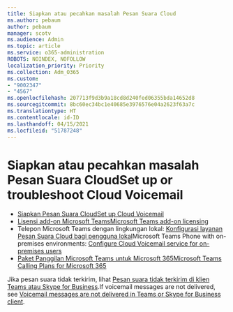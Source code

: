 ```yaml
---
title: Siapkan atau pecahkan masalah Pesan Suara Cloud
ms.author: pebaum
author: pebaum
manager: scotv
ms.audience: Admin
ms.topic: article
ms.service: o365-administration
ROBOTS: NOINDEX, NOFOLLOW
localization_priority: Priority
ms.collection: Adm_O365
ms.custom:
- "9002347"
- "4567"
ms.openlocfilehash: 207713f9d3b9a18cd8d240fed06355bda14652d8
ms.sourcegitcommit: 8bc60ec34bc1e40685e3976576e04a2623f63a7c
ms.translationtype: HT
ms.contentlocale: id-ID
ms.lasthandoff: 04/15/2021
ms.locfileid: "51787248"
---
```

# <a name="set-up-or-troubleshoot-cloud-voicemail"></a><span data-ttu-id="366a5-102">Siapkan atau pecahkan masalah Pesan Suara Cloud</span><span class="sxs-lookup"><span data-stu-id="366a5-102">Set up or troubleshoot Cloud Voicemail</span></span>

- [<span data-ttu-id="366a5-103">Siapkan Pesan Suara Cloud</span><span class="sxs-lookup"><span data-stu-id="366a5-103">Set up Cloud Voicemail</span></span>](https://docs.microsoft.com/microsoftteams/set-up-phone-system-voicemail) 
- [<span data-ttu-id="366a5-104">Lisensi add-on Microsoft Teams</span><span class="sxs-lookup"><span data-stu-id="366a5-104">Microsoft Teams add-on licensing</span></span>](https://docs.microsoft.com/microsoftteams/teams-add-on-licensing/microsoft-teams-add-on-licensing) 
- <span data-ttu-id="366a5-105">Telepon Microsoft Teams dengan lingkungan lokal: [Konfigurasi layanan Pesan Suara Cloud bagi pengguna lokal](https://docs.microsoft.com/skypeforbusiness/hybrid/configure-cloud-voicemail)</span><span class="sxs-lookup"><span data-stu-id="366a5-105">Microsoft Teams Phone with on-premises environments: [Configure Cloud Voicemail service for on-premises users](https://docs.microsoft.com/skypeforbusiness/hybrid/configure-cloud-voicemail)</span></span> 
- [<span data-ttu-id="366a5-106">Paket Panggilan Microsoft Teams untuk Microsoft 365</span><span class="sxs-lookup"><span data-stu-id="366a5-106">Microsoft Teams Calling Plans for Microsoft 365</span></span>](https://docs.microsoft.com//microsoftteams/calling-plans-for-office-365) 

<span data-ttu-id="366a5-107">Jika pesan suara tidak terkirim, lihat [Pesan suara tidak terkirim di klien Teams atau Skype for Business](https://docs.microsoft.com/SkypeForBusiness/troubleshoot/hybrid-phone-system/voicemails-not-delivered).</span><span class="sxs-lookup"><span data-stu-id="366a5-107">If voicemail messages are not delivered, see [Voicemail messages are not delivered in Teams or Skype for Business client](https://docs.microsoft.com/SkypeForBusiness/troubleshoot/hybrid-phone-system/voicemails-not-delivered).</span></span>